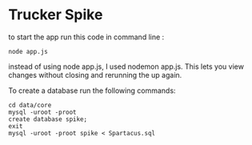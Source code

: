 # Trucker Spike

to start the app run this code in command line :
    
    node app.js

instead of using node app.js, I used nodemon app.js.
This lets you view changes without closing and rerunning the up again.

To create a database run the following commands:

    cd data/core
    mysql -uroot -proot
    create database spike;
    exit
    mysql -uroot -proot spike < Spartacus.sql
